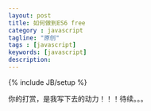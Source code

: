 ```yaml
---
layout: post
title: 如何做到ES6 free
category : javascript
tagline: "原创"
tags : [javascript]
keywords: [javascript]
description: 
---
```

{% include JB/setup %}

你的打赏，是我写下去的动力！！！待续。。。
